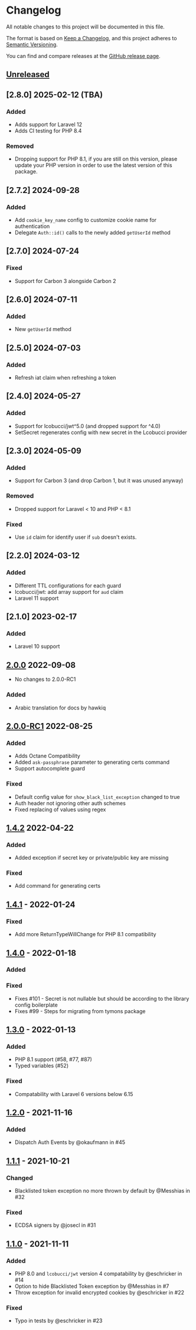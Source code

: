 # Changelog
All notable changes to this project will be documented in this file.

The format is based on [Keep a Changelog](https://keepachangelog.com/en/1.0.0/),
and this project adheres to [Semantic Versioning](https://semver.org/spec/v2.0.0.html).

You can find and compare releases at the [GitHub release page](https://github.com/PHP-Open-Source-Saver/jwt-auth/releases).

## [Unreleased]

## [2.8.0] 2025-02-12 (TBA)

### Added
- Adds support for Laravel 12
- Adds CI testing for PHP 8.4

### Removed

- Dropping support for PHP 8.1, if you are still on this version, please update your PHP version in order to use the latest version of this package.

## [2.7.2] 2024-09-28

### Added
- Add `cookie_key_name` config to customize cookie name for authentication
- Delegate `Auth::id()` calls to the newly added `getUserId` method

## [2.7.0] 2024-07-24

### Fixed
- Support for Carbon 3 alongside Carbon 2

## [2.6.0] 2024-07-11

### Added
- New `getUserId` method

## [2.5.0] 2024-07-03

### Added
- Refresh iat claim when refreshing a token

## [2.4.0] 2024-05-27

### Added
- Support for lcobucci/jwt^5.0 (and dropped support for ^4.0)
- SetSecret regenerates config with new secret in the Lcobucci provider

## [2.3.0] 2024-05-09

### Added
- Support for Carbon 3 (and drop Carbon 1, but it was unused anyway)

### Removed
- Dropped support for Laravel < 10 and PHP < 8.1

### Fixed
- Use `id` claim for identify user if `sub` doesn't exists.

## [2.2.0] 2024-03-12

### Added
- Different TTL configurations for each guard
- lcobucci/jwt: add array support for `aud` claim
- Laravel 11 support

## [2.1.0] 2023-02-17

### Added
- Laravel 10 support

## [2.0.0] 2022-09-08
- No changes to 2.0.0-RC1

### Added
- Arabic translation for docs by hawkiq

## [2.0.0-RC1] 2022-08-25

### Added
- Adds Octane Compatibility
- Added `ask-passphrase` parameter to generating certs command
- Support autocomplete guard

### Fixed
- Default config value for `show_black_list_exception` changed to true
- Auth header not ignoring other auth schemes
- Fixed replacing of values using regex

## [1.4.2] 2022-04-22

### Added
- Added exception if secret key or private/public key are missing

### Fixed
- Add command for generating certs

## [1.4.1] - 2022-01-24

### Fixed
- Add more ReturnTypeWillChange for PHP 8.1 compatibility

## [1.4.0] - 2022-01-18

### Added

### Fixed
- Fixes #101 - Secret is not nullable but should be according to the library config boilerplate
- Fixes #99 - Steps for migrating from tymons package

## [1.3.0] - 2022-01-13

### Added
- PHP 8.1 support (#58, #77, #87)
- Typed variables (#52)

### Fixed
- Compatability with Laravel 6 versions below 6.15

## [1.2.0] - 2021-11-16

### Added
- Dispatch Auth Events by @okaufmann in #45

## [1.1.1] - 2021-10-21

### Changed
- Blacklisted token exception no more thrown by default by @Messhias in #32

### Fixed
- ECDSA signers by @josecl in #31

## [1.1.0] - 2021-11-11

### Added
- PHP 8.0 and `lcobucci/jwt` version 4 compatability by @eschricker in #14
- Option to hide Blacklisted Token exception by @Messhias in #7
- Throw exception for invalid encrypted cookies by @eschricker in #22

### Fixed
- Typo in tests by @eschricker in #23

[Unreleased]: https://github.com/PHP-Open-Source-Saver/jwt-auth/compare/2.0.0...HEAD
[2.0.0]: https://github.com/PHP-Open-Source-Saver/jwt-auth/compare/1.4.2...2.0.0
[2.0.0-RC1]: https://github.com/PHP-Open-Source-Saver/jwt-auth/compare/1.4.2...2.0.0-RC1
[1.4.2]: https://github.com/PHP-Open-Source-Saver/jwt-auth/compare/1.4.1...1.4.2
[1.4.1]: https://github.com/PHP-Open-Source-Saver/jwt-auth/compare/1.4.0...1.4.1
[1.4.0]: https://github.com/PHP-Open-Source-Saver/jwt-auth/compare/1.3.0...1.4.0
[1.3.0]: https://github.com/PHP-Open-Source-Saver/jwt-auth/compare/1.2.0...1.3.0
[1.2.0]: https://github.com/PHP-Open-Source-Saver/jwt-auth/compare/1.1.1...1.2.0
[1.1.1]: https://github.com/PHP-Open-Source-Saver/jwt-auth/compare/1.1.0...1.1.1
[1.1.0]: https://github.com/PHP-Open-Source-Saver/jwt-auth/compare/1.0.2...1.1.0

